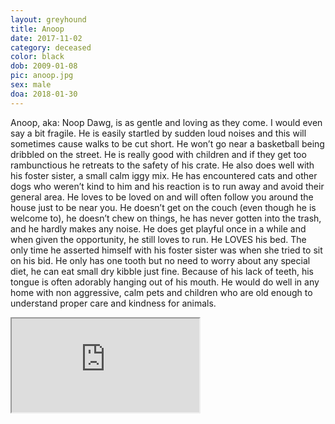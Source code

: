 ```yaml
---
layout: greyhound
title: Anoop
date: 2017-11-02
category: deceased
color: black
dob: 2009-01-08
pic: anoop.jpg
sex: male
doa: 2018-01-30
---
```


Anoop, aka: Noop Dawg, is as gentle and loving as they come.  I would even say a bit fragile.
He is easily startled by sudden loud noises and this will sometimes cause walks to be cut
short. He won’t go near a basketball being dribbled on the street.  He is really good with
children and if they get too rambunctious he retreats to the safety of his crate.  He also
does well with his foster sister, a small calm iggy mix.  He has encountered cats and other
dogs who weren’t kind to him and his reaction is to run away and avoid their general area.
He loves to be loved on and will often follow you around the house just to be near you.  He
doesn’t get on the couch (even though he is welcome to), he doesn’t chew on things, he has
never gotten into the trash, and he hardly makes any noise.  He does get playful once in a
while and when given the opportunity, he still loves to run.  He LOVES his bed.  The only
time he asserted himself with his foster sister was when she tried to sit on his bid.  He
only has one tooth but no need to worry about any special diet, he can eat small dry kibble
just fine.  Because of his lack of teeth, his tongue is often adorably hanging out of his
mouth. He would do well in any home with non aggressive, calm pets and children who are old
enough to understand proper care and kindness for animals.

<div class="embed-responsive embed-responsive-16by9">
  <iframe class="embed-responsive-item" src="https://player.vimeo.com/video/249740342?title=0&byline=0&portrait=0" webkitallowfullscreen mozallowfullscreen allowfullscreen></iframe>
</div>
